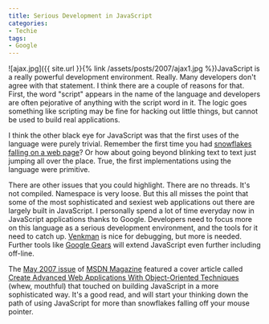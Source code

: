 ```yaml
---
title: Serious Development in JavaScript
categories:
- Techie
tags:
- Google
---
```


![ajax.jpg]({{ site.url }}{% link /assets/posts/2007/ajax1.jpg %})JavaScript is a really powerful development environment. Really.
Many developers don't agree with that statement. I think there are a couple of reasons for that. First, the word "script" appears in the name of the language and developers are often pejorative of anything with the script word in it. The logic goes something like scripting may be fine for hacking out little things, but cannot be used to build real applications.

I think the other black eye for JavaScript was that the first uses of the language were purely trivial. Remember the first time you had [snowflakes falling on a web page](http://www.hypergurl.com/snowmaker.html)? Or how about going beyond blinking text to text just jumping all over the place. True, the first implementations using the language were primitive.

There are other issues that you could highlight. There are no threads. It's not compiled. Namespace is very loose. But this all misses the point that some of the most sophisticated and sexiest web applications out there are largely built in JavaScript. I personally spend a lot of time everyday now in JavaScript applications thanks to Google. Developers need to focus more on this language as a serious development environment, and the tools for it need to catch up. [Venkman](http://www.mozilla.org/projects/venkman/) is nice for debugging, but more is needed. Further tools like [Google Gears](/thingelstad/going-offline-with-google-gears) will extend JavaScript even further including off-line.

The [May 2007 issue](http://msdn.microsoft.com/msdnmag/issues/07/05/) of [MSDN Magazine](http://msdn.microsoft.com/msdnmag/) featured a cover article called [Create Advanced Web Applications With Object-Oriented Techniques](http://msdn.microsoft.com/msdnmag/issues/07/05/JavaScript/) (whew, mouthful) that touched on building JavaScript in a more sophisticated way. It's a good read, and will start your thinking down the path of using JavaScript for more than snowflakes falling off your mouse pointer.
